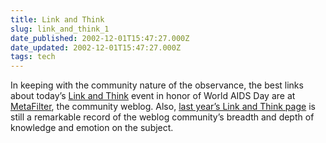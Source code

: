 ```yaml
---
title: Link and Think
slug: link_and_think_1
date_published: 2002-12-01T15:47:27.000Z
date_updated: 2002-12-01T15:47:27.000Z
tags: tech
---
```


In keeping with the community nature of the observance, the best links about today’s [Link and Think](http://linkandthink.org/) event in honor of World AIDS Day are at [MetaFilter](http://www.metafilter.com/), the community weblog. Also, [last year’s Link and Think page](http://www.metafilter.com/linkandthink.mefi) is still a remarkable record of the weblog community’s breadth and depth of knowledge and emotion on the subject.
